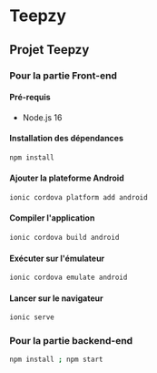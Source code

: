 # Teepzy
## Projet Teepzy
### Pour la partie Front-end
#### Pré-requis
- Node.js 16

#### Installation des dépendances
```bash
npm install
```
#### Ajouter la plateforme Android
```bash
ionic cordova platform add android
```
#### Compiler l'application
```bash
ionic cordova build android
```
#### Exécuter sur l'émulateur
```bash
ionic cordova emulate android
```
#### Lancer sur le navigateur
```bash
ionic serve
```
### Pour la partie backend-end
 
```bash
npm install ; npm start
```

